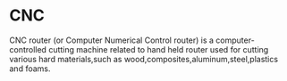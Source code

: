 
# CNC



CNC router (or Computer Numerical Control router) is a computer-controlled cutting machine related to hand held router used for cutting various hard materials,such as wood,composites,aluminum,steel,plastics and foams.  
